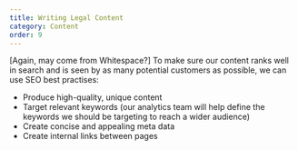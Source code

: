 ```yaml
---
title: Writing Legal Content
category: Content
order: 9
---
```


[Again, may come from Whitespace?] 
To make sure our content ranks well in search and is seen by as many potential customers as possible, we can use SEO best practises:
* Produce high-quality, unique content
* Target relevant keywords (our analytics team will help define the keywords we should be targeting to reach a wider audience)
* Create concise and appealing meta data 
* Create internal links between pages 
